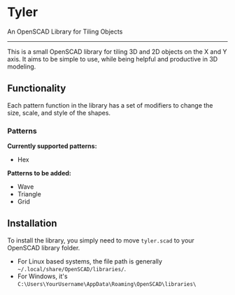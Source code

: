 # Tyler
An OpenSCAD Library for Tiling Objects
___
This is a small OpenSCAD library for tiling 3D and 2D objects on the X and Y axis. It aims to be simple to use, while being helpful and productive in 3D modeling. 

## Functionality
Each pattern function in the library has a set of modifiers to change the size, scale, and style of the shapes.

### Patterns
**Currently supported patterns:**
* Hex

**Patterns to be added:**
* Wave
* Triangle
* Grid

## Installation
To install the library, you simply need to move `tyler.scad` to your OpenSCAD library folder.

* For Linux based systems, the file path is generally `~/.local/share/OpenSCAD/libraries/`.
* For Windows, it's `C:\Users\YourUsername\AppData\Roaming\OpenSCAD\libraries\`